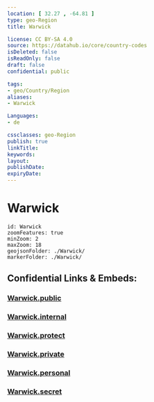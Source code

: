 ```yaml
---
location: [ 32.27 , -64.81 ] 
type: geo-Region
title: Warwick

license: CC BY-SA 4.0
source: https://datahub.io/core/country-codes
isDeleted: false
isReadOnly: false
draft: false
confidential: public

tags:
- geo/Country/Region
aliases:
- Warwick

Languages:
- de

cssclasses: geo-Region
publish: true
linkTitle: 
keywords: 
layout: 
publishDate: 
expiryDate: 
---
```


# Warwick

```leaflet
id: Warwick
zoomFeatures: true 
minZoom: 2 
maxZoom: 18
geojsonFolder: ./Warwick/
markerFolder: ./Warwick/
```


## Confidential Links & Embeds: 

### [Warwick.public](/_public/\Earth\Continent\America~Caribbean\Bermuda\CountiesWarwick.public.md) 

### [Warwick.internal](/_internal/\Earth\Continent\America~Caribbean\Bermuda\CountiesWarwick.internal.md) 

### [Warwick.protect](/_protect/\Earth\Continent\America~Caribbean\Bermuda\CountiesWarwick.protect.md) 

### [Warwick.private](/_private/\Earth\Continent\America~Caribbean\Bermuda\CountiesWarwick.private.md) 

### [Warwick.personal](/_personal/\Earth\Continent\America~Caribbean\Bermuda\CountiesWarwick.personal.md) 

### [Warwick.secret](/_secret/\Earth\Continent\America~Caribbean\Bermuda\CountiesWarwick.secret.md)

